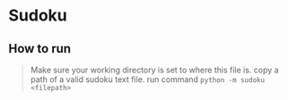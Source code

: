# Sudoku

## How to run
> Make sure your working directory is set to where this file is.
> copy a path of a valid sudoku text file.
> run command `python -m sudoku <filepath>`